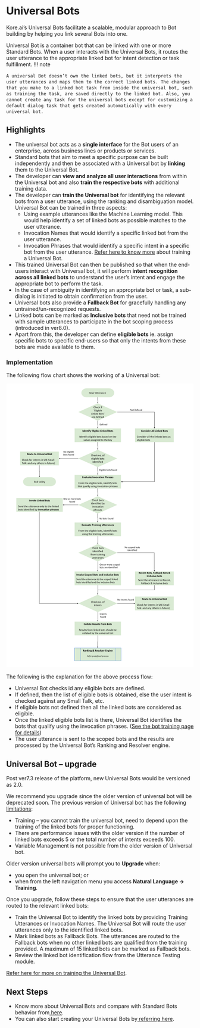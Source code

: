 # **Universal Bots**

Kore.ai’s Universal Bots facilitate a scalable, modular approach to Bot building by helping you link several Bots into one.

Universal Bot is a container bot that can be linked with one or more Standard Bots. When a user interacts with the Universal Bots, it routes the user utterance to the appropriate linked bot for intent detection or task fulfillment.
!!! note

    A universal Bot doesn’t own the linked bots, but it interprets the user utterances and maps them to the correct linked bots. The changes that you make to a linked bot task from inside the universal bot, such as training the task, are saved directly to the linked bot. Also, you cannot create any task for the universal bots except for customizing a default dialog task that gets created automatically with every universal bot.



## **Highlights**



* The universal bot acts as a **single interface** for the Bot users of an enterprise, across business lines or products or services.
* Standard bots that aim to meet a specific purpose can be built independently and then be associated with a Universal bot by **linking** them to the Universal Bot.
* The developer can **view and analyze all user interactions** from within the Universal bot and also **train the respective bots** with additional training data.
* The developer can **train the Universal bot** for identifying the relevant bots from a user utterance, using the ranking and disambiguation model. Universal Bot can be trained in three aspects:
    * Using example utterances like the Machine Learning model. This would help identify a set of linked bots as possible matches to the user utterance.
    * Invocation Names that would identify a specific linked bot from the user utterance.
    * Invocation Phrases that would identify a specific intent in a specific bot from the user utterance.
[Refer here to know more](https://developer.kore.ai/docs/bots/advanced-topics/universal-bot/training-a-universal-bot/) about training a Universal Bot.
* This trained Universal Bot can then be published so that when the end-users interact with Universal bot, it will perform **intent recognition across all linked bots** to understand the user’s intent and engage the appropriate bot to perform the task.
* In the case of ambiguity in identifying an appropriate bot or task, a sub-dialog is initiated to obtain confirmation from the user.
* Universal bots also provide a  **Fallback Bot** for gracefully handling any untrained/un-recognized requests.
* Linked bots can be marked as **Inclusive bots** that need not be trained with sample utterances to participate in the bot scoping process (introduced in ver8.0).
* Apart from this, the developer can define **eligible bots** ie. assign specific bots to specific end-users so that only the intents from these bots are made available to them.


### **Implementation**

The following flow chart shows the working of a Universal bot:


![alt_text](images/ub-process-flow-4.png "image_tooltip")

	

The following is the explanation for the above process flow:



* Universal Bot checks id any eligible bots are defined.
* If defined, then the list of eligible bots is obtained, else the user intent is checked against any Small Talk, etc.
* If eligible bots not defined then all the linked bots are considered as eligible.
* Once the linked eligible bots list is there, Universal Bot identifies the bots that qualify using the invocation phrases. ([See the bot training page for details](https://developer.kore.ai/docs/bots/advanced-topics/universal-bot/training-a-universal-bot/#Invocation_Phrases))
* The user utterance is sent to the scoped bots and the results are processed by the Universal Bot’s Ranking and Resolver engine.


## **Universal Bot – upgrade**

Post ver7.3 release of the platform, new Universal Bots would be versioned as 2.0.

We recommend you upgrade since the older version of universal bot will be deprecated soon. The previous version of Universal bot has the following <span style="text-decoration:underline;">limitations</span>:



* Training – you cannot train the universal bot, need to depend upon the training of the linked bots for proper functioning.
* There are performance issues with the older version if the number of linked bots exceeds 5 or the total number of intents exceeds 100.
* Variable Management is not possible from the older version of Universal bot.

Older version universal bots will prompt you to **Upgrade** when:



* you open the universal bot; or
* when from the left navigation menu you access **Natural Language -> Training**.

Once you upgrade, follow these steps to ensure that the user utterances are routed to the relevant linked bots:



* Train the Universal Bot to identify the linked bots by providing Training Utterances or Invocation Names. The Universal Bot will route the user utterances only to the identified linked bots.
* Mark linked bots as Fallback Bots. The utterances are routed to the Fallback bots when no other linked bots are qualified from the training provided. A maximum of 15 linked bots can be marked as Fallback bots.
* Review the linked bot identification flow from the Utterance Testing module.

[Refer here for more on training the Universal Bot](https://developer.kore.ai/docs/bots/advanced-topics/universal-bot/training-a-universal-bot/).


## **Next Steps**



* Know more about Universal Bots and compare with Standard Bots behavior from[ here](https://developer.kore.ai/docs/bots/advanced-topics/universal-bot/defining-universal-bots/).
* You can also start creating your Universal Bots by[ referring here](https://developer.kore.ai/docs/bots/advanced-topics/universal-bot/creating-a-universal-bot/).